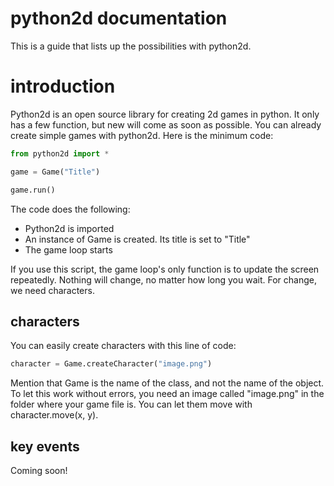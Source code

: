 # python2d documentation

This is a guide that lists up the possibilities with python2d.

# introduction

Python2d is an open source library for creating 2d games in python. It only has a few function, but new will come as soon as possible.
You can already create simple games with python2d. Here is the minimum code:
```python
from python2d import *

game = Game("Title")

game.run()
```
The code does the following:

- Python2d is imported
- An instance of Game is created. Its title is set to "Title"
- The game loop starts

If you use this script, the game loop's only function is to update the screen repeatedly. Nothing will change, no matter how long you wait.
For change, we need characters.

## characters

You can easily create characters with this line of code:
```python
character = Game.createCharacter("image.png")
```
Mention that Game is the name of the class, and not the name of the object.
To let this work without errors, you need an image called "image.png" in the folder where your game file is.
You can let them move with character.move(x, y).

## key events

Coming soon!
